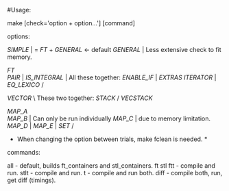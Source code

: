 #Usage:

make [check='option + option...'] [command]

options:

_SIMPLE_		| = _FT_ + _GENERAL_	<- default
_GENERAL_		| Less extensive check to fit memory.

_FT_			\
_PAIR_			|
_IS_INTEGRAL_	| All these together:
_ENABLE_IF_		| _EXTRAS_
_ITERATOR_		|
_EQ_LEXICO_		/

_VECTOR_		\ These two together:
_STACK_			/ _VECSTACK_

_MAP_A_			\
_MAP_B_			| Can only be run individually
_MAP_C_			| due to memory limitation.
_MAP_D_			|
_MAP_E_			|
_SET_			/

* When changing the option between trials, make fclean is needed. *

commands:

all		-	default, builds ft_containers and stl_containers. 
ft
stl
ftt		-	compile and run.
stlt	-	compile and run.
t		-	compile and run both.
diff	-	compile both, run, get diff (timings).
